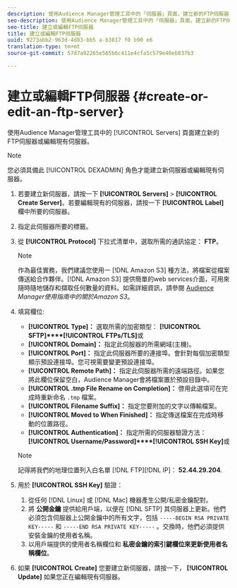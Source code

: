 ```yaml
---
description: 使用Audience Manager管理工具中的「伺服器」頁面，建立新的FTP伺服器或編輯現有伺服器。
seo-description: 使用Audience Manager管理工具中的「伺服器」頁面，建立新的FTP伺服器或編輯現有伺服器。
seo-title: 建立或編輯FTP伺服器
title: 建立或編輯FTP伺服器
uuid: 9273abb2-963d-4d83-bb5 a-b3817 f0 b90 e6
translation-type: tm+mt
source-git-commit: 57d7a92265e565b6c411e4cfa5c579e40eb837b3

---
```



# 建立或編輯FTP伺服器 {#create-or-edit-an-ftp-server}

使用Audience Manager管理工具中的 [!UICONTROL Servers] 頁面建立新的FTP伺服器或編輯現有伺服器。

>[!NOTE]
>
>您必須具備此 [!UICONTROL DEXADMIN] 角色才能建立新伺服器或編輯現有伺服器。

1. 若要建立新伺服器，請按一下 **[!UICONTROL Servers]** &gt; **[!UICONTROL Create Server]**。若要編輯現有的伺服器，請按一下 **[!UICONTROL Label]** 欄中所要的伺服器。
1. 指定此伺服器所要的標籤。
1. 從 **[!UICONTROL Protocol]** 下拉式清單中，選取所需的通訊協定： **FTP**。

   >[!NOTE]
   >
   >作為最佳實務，我們建議您使用一 [!DNL Amazon S3] 種方法，將檔案從檔案傳送給合作夥伴。[!DNL Amazon S3] 提供簡單的web services介面，可用來隨時隨地儲存和擷取任何數量的資料。如需詳細資訊，請參閱 [Audience](https://docs.adobe.com/content/help/en/audience-manager/user-guide/reference/amazon-s3.html) *Manager使用指南中的關於Amazon S3*。

1. 填寫欄位: 

   * **[!UICONTROL Type]：** 選取所需的加密類型： **[!UICONTROL SFTP]****[!UICONTROL FTPs/TLS]**&#x200B;或
   * **[!UICONTROL Domain]：** 指定此伺服器的所需網域(主機)。
   * **[!UICONTROL Port]：** 指定此伺服器所要的連接埠。會針對每個加密類型顯示預設連接埠。您可視需要變更預設連接埠。
   * **[!UICONTROL Remote Path]：** 指定此伺服器所需的遠端路徑。如果您將此欄位保留空白，Audience Manager會將檔案置於預設目錄中。
   * **[!UICONTROL .tmp File Rename on Completion]：** 啓用此選項可在完成時重新命名 `.tmp` 檔案。
   * **[!UICONTROL Filename Suffix]：** 指定您要附加的文字以傳輸檔案。
   * **[!UICONTROL Moved to When Finished]：** 指定傳送檔案在完成時移動的位置路徑。
   * **[!UICONTROL Authentication]：** 指定所需的伺服器驗證方法： **[!UICONTROL Username/Password]****[!UICONTROL SSH Key]**&#x200B;或
   >[!NOTE]
   >
   >記得將我們的地理位置列入白名單 [!DNL FTP][!DNL IP]： **52.44.29.204**.

1. 用於 **[!UICONTROL SSH Key]** 驗證：
   1. 從任何 [!DNL Linux] 或 [!DNL Mac] 機器產生公開/私密金鑰配對。
   1. 將 **公開金鑰** 提供給用戶端，以便在 [!DNL SFTP] 其伺服器上更新。他們必須包含伺服器上公開金鑰中的所有文字，包括 `-----BEGIN RSA PRIVATE KEY-----` 和 `-----END RSA PRIVATE KEY-----` 。交換時，他們必須提供安裝金鑰的使用者名稱。
   1. 以用戶端提供的使用者名稱欄位和 **私密金鑰的索引鍵欄位來更新使用者名稱欄位**。
1. 如果 **[!UICONTROL Create]** 您要建立新伺服器，請按一下， **[!UICONTROL Update]** 如果您正在編輯現有伺服器。
